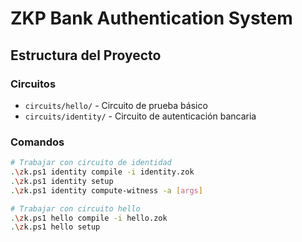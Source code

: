# ZKP Bank Authentication System

## Estructura del Proyecto

### Circuitos
- `circuits/hello/` - Circuito de prueba básico
- `circuits/identity/` - Circuito de autenticación bancaria

### Comandos
```bash
# Trabajar con circuito de identidad
.\zk.ps1 identity compile -i identity.zok
.\zk.ps1 identity setup
.\zk.ps1 identity compute-witness -a [args]

# Trabajar con circuito hello
.\zk.ps1 hello compile -i hello.zok
.\zk.ps1 hello setup